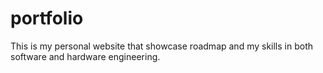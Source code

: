 # portfolio
This is my personal website that showcase roadmap and my skills in both software and hardware engineering.
